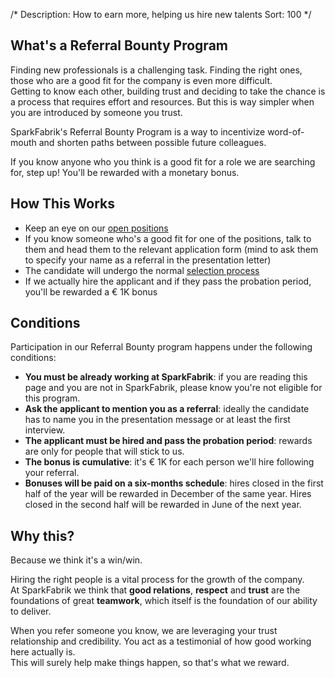 /*
Description: How to earn more, helping us hire new talents
Sort: 100
*/

## What's a Referral Bounty Program

Finding new professionals is a challenging task. Finding the right ones, those who are a good fit for the company is even more difficult.  
Getting to know each other, building trust and deciding to take the chance is a process that requires effort and resources. But this is way simpler when you are introduced by someone you trust.

SparkFabrik's Referral Bounty Program is a way to incentivize word-of-mouth and shorten paths between possible future colleagues.

If you know anyone who you think is a good fit for a role we are searching for, step up! You'll be rewarded with a monetary bonus.

## How This Works

* Keep an eye on our [open positions](https://careers.sparkfabrik.com/en/#open-positions)
* If you know someone who's a good fit for one of the positions, talk to them and head them to the relevant application form (mind to ask them to specify your name as a referral in the presentation letter)
* The candidate will undergo the normal [selection process](/working-at-sparkfabrik/job-interviews)
* If we actually hire the applicant and if they pass the probation period, you'll be rewarded a € 1K bonus

## Conditions

Participation in our Referral Bounty program happens under the following conditions:

* **You must be already working at SparkFabrik**: if you are reading this page and you are not in SparkFabrik, please know you're not eligible for this program.
* **Ask the applicant to mention you as a referral**: ideally the candidate has to name you in the presentation message or at least the first interview.
* **The applicant must be hired and pass the probation period**: rewards are only for people that will stick to us.
* **The bonus is cumulative**: it's € 1K for each person we'll hire following your referral.
* **Bonuses will be paid on a six-months schedule**: hires closed in the first half of the year will be rewarded in December of the same year. Hires closed in the second half will be rewarded in June of the next year.

## Why this?

Because we think it's a win/win.

Hiring the right people is a vital process for the growth of the company.  
At SparkFabrik we think that **good relations**, **respect** and **trust** are the foundations of great **teamwork**, which itself is the foundation of our ability to deliver.

When you refer someone you know, we are leveraging your trust relationship and credibility. You act as a testimonial of how good working here actually is.  
This will surely help make things happen, so that's what we reward.
